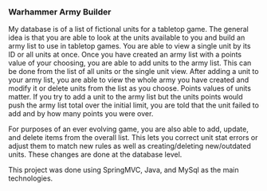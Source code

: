 ### Warhammer Army Builder

My database is of a list of fictional units for a tabletop game. The general idea is that you are able to look at the units available to you and build an army list to use in tabletop games. You are able to view a single unit by its ID or all units at once. Once you have created an army list with a points value of your choosing, you are able to add units to the army list. This can be done from the list of all units or the single unit view. After adding a unit to your army list, you are able to view the whole army you have created and modify it or delete units from the list as you choose. Points values of units matter. If you try to add a unit to the army list but the units points would push the army list total over the initial limit, you are told that the unit failed to add and by how many points you were over.

For purposes of an ever evolving game, you are also able to add, update, and delete items from the overall list. This lets you correct unit stat errors or adjust them to match new rules as well as creating/deleting new/outdated units. These changes are done at the database level.

This project was done using SpringMVC, Java, and MySql as the main technologies.
